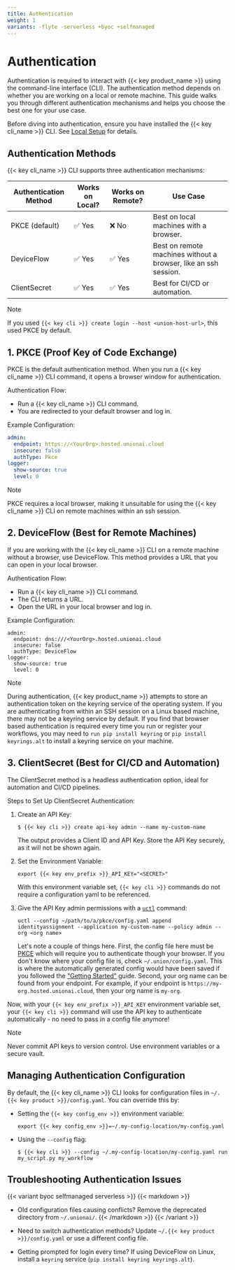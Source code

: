 ```yaml
---
title: Authentication
weight: 1
variants: -flyte -serverless +byoc +selfmanaged
---
```


# Authentication

Authentication is required to interact with {{< key product_name >}} using the command-line interface (CLI). The authentication method depends on whether you are working on a local or remote machine. This guide walks you through different authentication mechanisms and helps you choose the best one for your use case.

Before diving into authentication, ensure you have installed the {{< key cli_name >}} CLI. See [Local Setup](../getting-started/local-setup) for details.

## Authentication Methods

{{< key cli_name >}} CLI supports three authentication mechanisms:

| Authentication Method | Works on Local? | Works on Remote? | Use Case                                                        |
|-----------------------|-----------------|------------------|-----------------------------------------------------------------|
| PKCE (default)        | ✅ Yes          | ❌ No            | Best on local machines with a browser.                          |
| DeviceFlow            | ✅ Yes          | ✅ Yes           | Best on remote machines without a browser, like an ssh session. |
| ClientSecret          | ✅ Yes          | ✅ Yes           | Best for CI/CD or automation.                                   |

> [!NOTE]
> If you used `{{< key cli >}} create login --host <union-host-url>`, this used PKCE by default.

## 1. PKCE (Proof Key of Code Exchange)

PKCE is the default authentication method. When you run a {{< key cli_name >}} CLI command, it opens a browser window for authentication.

Authentication Flow:
- Run a {{< key cli_name >}} CLI command.
- You are redirected to your default browser and log in.

Example Configuration:
```yaml
admin:
  endpoint: https://<YourOrg>.hosted.unionai.cloud
  insecure: false
  authType: Pkce
logger:
  show-source: true
  level: 0
```

> [!NOTE]
> PKCE requires a local browser, making it unsuitable for using the {{< key cli_name >}} CLI on remote machines within an ssh session.

## 2. DeviceFlow (Best for Remote Machines)

If you are working with the {{< key cli_name >}} CLI on a remote machine without a browser, use DeviceFlow. This method provides a URL that you can open in your local browser.

Authentication Flow:
- Run a {{< key cli_name >}} CLI command.
- The CLI returns a URL.
- Open the URL in your local browser and log in.

Example Configuration:
```
admin:
  endpoint: dns:///<YourOrg>.hosted.unionai.cloud
  insecure: false
  authType: DeviceFlow
logger:
  show-source: true
  level: 0
```
> [!NOTE]
> During authentication, {{< key product_name >}} attempts to store an authentication token on the keyring service of the operating system. If you are authenticating from within an SSH session on a Linux based machine, there may not be a keyring service by default. If you find that browser based authentication is required every time you run or register your workflows, you may need to `run pip install keyring` or `pip install keyrings.alt` to install a keyring service on your machine.

## 3. ClientSecret (Best for CI/CD and Automation)

The ClientSecret method is a headless authentication option, ideal for automation and CI/CD pipelines.

Steps to Set Up ClientSecret Authentication:

1. Create an API Key:
    ```
    $ {{< key cli >}} create api-key admin --name my-custom-name
    ```
    The output provides a Client ID and API Key. Store the API Key securely, as it will not be shown again.

2. Set the Environment Variable:
    ```
    export {{< key env_prefix >}}_API_KEY="<SECRET>"
    ```
   With this environment variable set, `{{< key cli >}}` commands do not require a configuration yaml to be referenced.

3. Give the API Key admin permissions with a [`uctl`](../../api-reference/uctl-cli) command:
    ```
    uctl --config ~/path/to/a/pkce/config.yaml append identityassignment --application my-custom-name --policy admin --org <org name>
    ```
   Let's note a couple of things here. First, the config file here must be [PKCE](./authentication#1-pkce-proof-key-of-code-exchange) which will require you to authenticate though your browser. If you don't know where your config file is, check `~/.union/config.yaml`. This is where the automatically generated config would have been saved if you followed the ["Getting Started"](../getting-started) guide. Second, your org name can be found from your endpoint. For example, if your endpoint is `https://my-org.hosted.unionai.cloud`, then your org name is `my-org`.

Now, with your `{{< key env_prefix >}}_API_KEY` environment variable set, your `{{< key cli >}}` command will use the API key to authenticate automatically - no need to pass in a config file anymore!

> [!NOTE]
> Never commit API keys to version control. Use environment variables or a secure vault.

## Managing Authentication Configuration

By default, the {{< key cli_name >}} CLI looks for configuration files in `~/.{{< key product >}}/config.yaml`. You can override this by:

- Setting the `{{< key config_env >}}` environment variable:
    ```
    export {{< key config_env >}}=~/.my-config-location/my-config.yaml
    ```

- Using the `--config` flag:
    ```
    $ {{< key cli >}} --config ~/.my-config-location/my-config.yaml run my_script.py my_workflow
    ```

## Troubleshooting Authentication Issues

{{< variant byoc selfmanaged serverless >}}
{{< markdown >}}
- Old configuration files causing conflicts? Remove the deprecated directory from `~/.unionai/`.
{{< /markdown >}}
{{< /variant >}}

- Need to switch authentication methods? Update `~/.{{< key product >}}/config.yaml` or use a different config file.

- Getting prompted for login every time? If using DeviceFlow on Linux, install a `keyring` service (`pip install keyring keyrings.alt`).